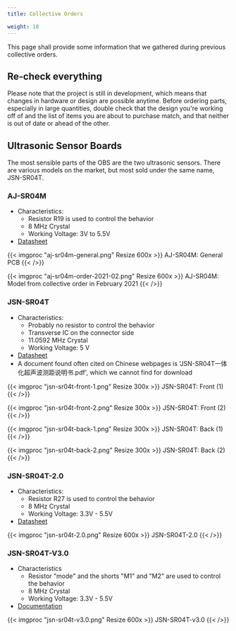 ```yaml
---
title: Collective Orders

weight: 10
---
```

 
This page shall provide some information that we gathered during previous
collective orders. 

 
## Re-check everything
 
Please note that the project is still in development, which means that changes
in hardware or design are possible anytime. Before ordering parts, especially
in large quantities, double check that the design you're working off of and the
list of items you are about to purchase match, and that neither is out of date
or ahead of the other.


## Ultrasonic Sensor Boards

The most sensible parts of the OBS are the two ultrasonic sensors.
There are various models on the market, but most sold under the same name, JSN-SR04T.

### AJ-SR04M

* Characteristics:
  * Resistor R19 is used to control the behavior
  * 8 MHz Crystal
  * Working Voltage: 3V to 5.5V
* [Datasheet](https://github.com/tomaskovacik/kicad-library/tree/master/library/datasheet/K02-AJ-SR04)

{{< imgproc "aj-sr04m-general.png" Resize 600x >}}
AJ-SR04M: General PCB
{{< />}}

{{< imgproc "aj-sr04m-order-2021-02.png" Resize 600x >}}
AJ-SR04M: Model from collective order in February 2021
{{< />}}


### JSN-SR04T

* Characteristics:
  * Probably no resistor to control the behavior
  * Transverse IC on the connector side
  * 11.0592 MHz Crystal
  * Working Voltage: 5 V
* [Datasheet](https://web.archive.org/web/20180712193526/http://www.ekt2.com/pdf/412_CH_ULTRASONIC_MODULE_4PIN_WATERPROOF.pdf)
* A document found often cited on Chinese webpages is 'JSN-SR04T一体化超声波测距说明书.pdf', which we cannot find for download

{{< imgproc "jsn-sr04t-front-1.png" Resize 300x >}}
JSN-SR04T: Front (1)
{{< />}}

{{< imgproc "jsn-sr04t-front-2.png" Resize 300x >}}
JSN-SR04T: Front (2)
{{< />}}

{{< imgproc "jsn-sr04t-back-1.png" Resize 300x >}}
JSN-SR04T: Back (1)
{{< />}}

{{< imgproc "jsn-sr04t-back-2.png" Resize 300x >}}
JSN-SR04T: Back (2)
{{< />}}

### JSN-SR04T-2.0

* Characteristics:
  * Resistor R27 is used to control the behavior
  * 8 MHz Crystal
  * Working Voltage: 3.3V - 5.5V
* [Datasheet](https://www.jahankitshop.com/getattach.aspx?id=4635&Type=Product)

{{< imgproc "jsn-sr04t-2.0.png" Resize 600x >}}
JSN-SR04T-2.0
{{< />}}

### JSN-SR04T-V3.0

* Characteristics
  * Resistor "mode" and the shorts "M1" and "M2" are used to control the behavior
  * 8 MHz Crystal
  * Working Voltage: 3.3V - 5.5V
* [Documentation](https://de.aliexpress.com/item/32863960886.html)

{{< imgproc "jsn-sr04t-v3.0.png" Resize 600x >}}
JSN-SR04T-v3.0
{{< />}}
